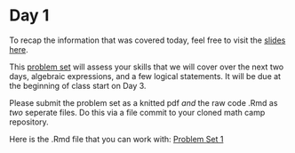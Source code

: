 # Day 1

To recap the information that was covered today, feel free to visit the [slides here](day-1-slides.pdf). 

This [problem set](pset1.pdf) will assess your skills that we will cover over the next two days, algebraic expressions, and a few logical statements. It will be due at the beginning of class start on Day 3. 

Please submit the problem set as a knitted pdf *and* the raw code .Rmd as *two* seperate files. Do this via a file commit to your cloned math camp repository.

Here is the .Rmd file that you can work with: 
[Problem Set 1](pset1.Rmd)

